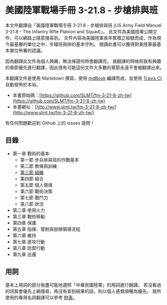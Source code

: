 # 美國陸軍戰場手冊 3-21.8 - 步槍排與班

本文件翻譯自「美國陸軍戰場手冊 3-21.8 - 步槍排與班 (US Army Field Manuel 3-21.8 - The Infantry Rifle Platoon and Squad)」。 此文件為美國陸軍公開文件，可以網路上隨意搜尋到。 文件內容為美國陸軍長年累積之經驗而成，作為現今最基層的單位之中，步槍班與排的基本守則。 閱讀此書可以獲得對美陸軍最基本單位佈署的認識。

因為翻譯此文件為個人興趣，無法保證何時會翻譯完。 我翻譯的時候照我有興趣的章節優先進行翻譯，因此很有可能這份文件大多數的章節永遠不會被翻譯出來。

本翻譯文件是使用 Markdown 撰寫，使用 [mdBook](https://github.com/rust-lang-nursery/mdBook) 編譯而成，並使用 [Travis CI](https://travis-ci.org/) 自動發佈於本站。

- 本書原始碼：[https://github.com/SLMT/fm-3-21-8-zh-tw](https://github.com/SLMT/fm-3-21-8-zh-tw)
- 本書網址：[http://www.slmt.tw/fm-3-21-8-zh-tw/](http://www.slmt.tw/fm-3-21-8-zh-tw/)

有任何問題歡迎到 Github 上的 issues 提問！

## 目錄

- 第一章 戰術的基本
    - 第一節 步兵排與班的作戰基本
    - 第二節 教條與訓練
    - [第三節 組織](src/chapter-1/section-3-organization.md)
    - 第四節 組合
    - 第五節 個人領導
    - 第六節 戰術決策
    - 第七節 戰鬥力
    - 第八節 狀況
- 第二章 使用火力
- 第三章 戰術移動
- 第四章 保護
- 第五章 指揮、管制與部隊領導流程
- 第六章 維持
- 第七章 進攻行動
- 第八章 防禦行動
- 第九章 巡邏

## 用詞

基本上用詞的部分我盡可能地遵照「中華民國陸軍」的用詞進行翻譯。 若沒看過的詞我會優先上網搜尋，再沒有查到結果的話，則以個人感覺順暢為優先。 我所使用的專用名詞翻譯可以參考 [附表](src/terms.md)。
